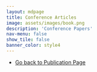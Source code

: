 ```yaml
---
layout: mdpage
title: Conference Articles
image: assets/images/book.png
description: 'Conference Papers'
nav-menu: false
show_tile: false
banner_color: style4
---
```


<!-- markdownlint-disable MD033 -->

<ol reversed>
    <!-- <li><b>
    </a></li> -->
</ol>

<ul class="actions">
    <li><a href="/publications.html#conferences" class="button icon fa-arrow-left">Go back to Publication Page</a></li>
</ul>
